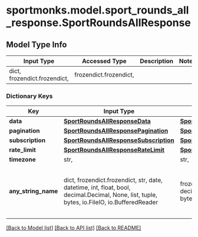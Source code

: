 # sportmonks.model.sport_rounds_all_response.SportRoundsAllResponse

## Model Type Info
Input Type | Accessed Type | Description | Notes
------------ | ------------- | ------------- | -------------
dict, frozendict.frozendict,  | frozendict.frozendict,  |  | 

### Dictionary Keys
Key | Input Type | Accessed Type | Description | Notes
------------ | ------------- | ------------- | ------------- | -------------
**data** | [**SportRoundsAllResponseData**](SportRoundsAllResponseData.md) | [**SportRoundsAllResponseData**](SportRoundsAllResponseData.md) |  | [optional] 
**pagination** | [**SportRoundsAllResponsePagination**](SportRoundsAllResponsePagination.md) | [**SportRoundsAllResponsePagination**](SportRoundsAllResponsePagination.md) |  | [optional] 
**subscription** | [**SportRoundsAllResponseSubscription**](SportRoundsAllResponseSubscription.md) | [**SportRoundsAllResponseSubscription**](SportRoundsAllResponseSubscription.md) |  | [optional] 
**rate_limit** | [**SportRoundsAllResponseRateLimit**](SportRoundsAllResponseRateLimit.md) | [**SportRoundsAllResponseRateLimit**](SportRoundsAllResponseRateLimit.md) |  | [optional] 
**timezone** | str,  | str,  |  | [optional] 
**any_string_name** | dict, frozendict.frozendict, str, date, datetime, int, float, bool, decimal.Decimal, None, list, tuple, bytes, io.FileIO, io.BufferedReader | frozendict.frozendict, str, BoolClass, decimal.Decimal, NoneClass, tuple, bytes, FileIO | any string name can be used but the value must be the correct type | [optional]

[[Back to Model list]](../../README.md#documentation-for-models) [[Back to API list]](../../README.md#documentation-for-api-endpoints) [[Back to README]](../../README.md)

